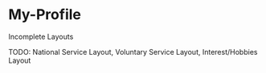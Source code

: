 # My-Profile
Incomplete Layouts

TODO: National Service Layout, Voluntary Service Layout, Interest/Hobbies Layout
